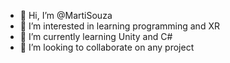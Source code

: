 - 👋 Hi, I’m @MartiSouza
- 👀 I’m interested in learning programming and XR
- 🌱 I’m currently learning Unity and C#
- 💞️ I’m looking to collaborate on any project

<!---
MartiSouza/MartiSouza is a ✨ special ✨ repository because its `README.md` (this file) appears on your GitHub profile.
You can click the Preview link to take a look at your changes.
--->
